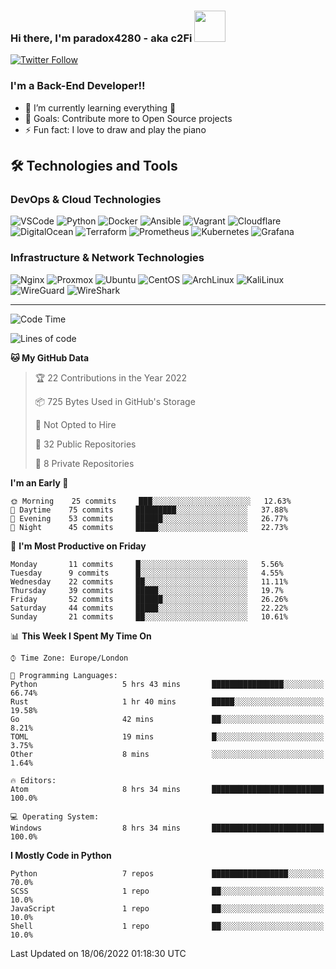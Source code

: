 ### Hi there, I'm paradox4280 - aka c2Fi <img src="https://media.giphy.com/media/VgCDAzcKvsR6OM0uWg/giphy.gif" width="50">

[![Twitter Follow](https://img.shields.io/twitter/follow/paradox4280?color=1DA1F2&logo=twitter&style=for-the-badge)](https://twitter.com/@paradox4280)

### I'm a Back-End Developer!!

- 🌱 I’m currently learning everything 🤣
- 🥅 Goals: Contribute more to Open Source projects
- ⚡ Fun fact: I love to draw and play the piano

## 🛠️ Technologies and Tools
### DevOps & Cloud Technologies
<p>
  <img alt="VSCode" src="https://img.shields.io/badge/-VSCode-007ACC?style=flat&logo=visual-studio-code&logoColor=white" /> 
  <img alt="Python" src="https://img.shields.io/badge/-Python-3776AB?style=flat&logo=python&logoColor=white" /> 
  <img alt="Docker" src="https://img.shields.io/badge/-Docker-2496ED?style=flat&logo=docker&logoColor=white" />
  <img alt="Ansible" src="https://img.shields.io/badge/-Ansible-EE0000?style=flat&logo=ansible&logoColor=white" />
  <img alt="Vagrant" src="https://img.shields.io/badge/-Vagrant-1868F2?style=flat&logo=vagrant&logoColor=white" />
  <img alt="Cloudflare" src="https://img.shields.io/badge/-Cloudflare-F38020?style=flat&logo=cloudflare&logoColor=white" /> 
  <img alt="DigitalOcean" src="https://img.shields.io/badge/-DigitalOcean-0080FF?style=flat&logo=digitalocean&logoColor=white" />
  <img alt="Terraform" src="https://img.shields.io/badge/-Terraform-7B42BC?style=flat&logo=terraform&logoColor=white" />
  <img alt="Prometheus" src="https://img.shields.io/badge/-Prometheus-E6522C?style=flat&logo=prometheus&logoColor=white" />
  <img alt="Kubernetes" src="https://img.shields.io/badge/-Kubernetes-326CE5?style=flat&logo=kubernetes&logoColor=white" />
  <img alt="Grafana" src="https://img.shields.io/badge/-Grafana-F46800?style=flat&logo=grafana&logoColor=white" />
</p>

### Infrastructure & Network Technologies
<p>
  <img alt="Nginx" src="https://img.shields.io/badge/-Nginx-009639?style=flat&logo=nginx&logoColor=white" />
  <img alt="Proxmox" src="https://img.shields.io/badge/-Proxmox-E57000?style=flat&logo=proxmox&logoColor=white" /> 
  <img alt="Ubuntu" src="https://img.shields.io/badge/-Ubuntu-E95420?style=flat&logo=ubuntu&logoColor=white" /> 
  <img alt="CentOS" src="https://img.shields.io/badge/-CentOS-262577?style=flat&logo=centos&logoColor=white" /> 
  <img alt="ArchLinux" src="https://img.shields.io/badge/-ArchLinux-1793D1?style=flat&logo=arch-linux&logoColor=white" /> 
  <img alt="KaliLinux" src="https://img.shields.io/badge/-KaliLinux-557C94?style=flat&logo=kali-linux&logoColor=white" />
  <img alt="WireGuard" src="https://img.shields.io/badge/-WireGuard-88171A?style=flat&logo=wireguard&logoColor=white" />  
  <img alt="WireShark" src="https://img.shields.io/badge/-WireShark-1679A7?style=flat&logo=wireshark&logoColor=white" /> 
</p>

---

<!--START_SECTION:waka-->
![Code Time](http://img.shields.io/badge/Code%20Time-0%20secs-blue)

![Lines of code](https://img.shields.io/badge/From%20Hello%20World%20I%27ve%20Written-8%20Thousand%20lines%20of%20code-blue)

**🐱 My GitHub Data** 

> 🏆 22 Contributions in the Year 2022
 > 
> 📦 725 Bytes Used in GitHub's Storage 
 > 
> 🚫 Not Opted to Hire
 > 
> 📜 32 Public Repositories 
 > 
> 🔑 8 Private Repositories  
 > 
**I'm an Early 🐤** 

```text
🌞 Morning    25 commits     ███░░░░░░░░░░░░░░░░░░░░░░   12.63% 
🌆 Daytime    75 commits     █████████░░░░░░░░░░░░░░░░   37.88% 
🌃 Evening    53 commits     ██████░░░░░░░░░░░░░░░░░░░   26.77% 
🌙 Night      45 commits     █████░░░░░░░░░░░░░░░░░░░░   22.73%

```
📅 **I'm Most Productive on Friday** 

```text
Monday       11 commits     █░░░░░░░░░░░░░░░░░░░░░░░░   5.56% 
Tuesday      9 commits      █░░░░░░░░░░░░░░░░░░░░░░░░   4.55% 
Wednesday    22 commits     ██░░░░░░░░░░░░░░░░░░░░░░░   11.11% 
Thursday     39 commits     █████░░░░░░░░░░░░░░░░░░░░   19.7% 
Friday       52 commits     ██████░░░░░░░░░░░░░░░░░░░   26.26% 
Saturday     44 commits     █████░░░░░░░░░░░░░░░░░░░░   22.22% 
Sunday       21 commits     ██░░░░░░░░░░░░░░░░░░░░░░░   10.61%

```


📊 **This Week I Spent My Time On** 

```text
⌚︎ Time Zone: Europe/London

💬 Programming Languages: 
Python                   5 hrs 43 mins       ████████████████░░░░░░░░░   66.74% 
Rust                     1 hr 40 mins        █████░░░░░░░░░░░░░░░░░░░░   19.58% 
Go                       42 mins             ██░░░░░░░░░░░░░░░░░░░░░░░   8.21% 
TOML                     19 mins             █░░░░░░░░░░░░░░░░░░░░░░░░   3.75% 
Other                    8 mins              ░░░░░░░░░░░░░░░░░░░░░░░░░   1.64%

🔥 Editors: 
Atom                     8 hrs 34 mins       █████████████████████████   100.0%

💻 Operating System: 
Windows                  8 hrs 34 mins       █████████████████████████   100.0%

```

**I Mostly Code in Python** 

```text
Python                   7 repos             █████████████████░░░░░░░░   70.0% 
SCSS                     1 repo              ██░░░░░░░░░░░░░░░░░░░░░░░   10.0% 
JavaScript               1 repo              ██░░░░░░░░░░░░░░░░░░░░░░░   10.0% 
Shell                    1 repo              ██░░░░░░░░░░░░░░░░░░░░░░░   10.0%

```



 Last Updated on 18/06/2022 01:18:30 UTC
<!--END_SECTION:waka-->


[discord]: https://discord.gg/bMW59Qn
[twitter]: https://twitter.com/paradox4280
